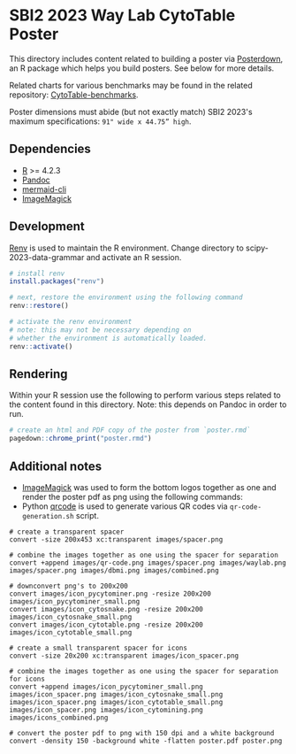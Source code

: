 # SBI2 2023 Way Lab CytoTable Poster

This directory includes content related to building a poster via [Posterdown](https://github.com/brentthorne/posterdown), an R package which helps you build posters. See below for more details.

Related charts for various benchmarks may be found in the related repository: [CytoTable-benchmarks](https://github.com/cytomining/CytoTable-benchmarks).

Poster dimensions must abide (but not exactly match) SBI2 2023's maximum specifications: `91" wide x 44.75” high`.

## Dependencies

- [R](https://www.r-project.org/) >= 4.2.3
- [Pandoc](https://pandoc.org/)
- [mermaid-cli](https://github.com/mermaid-js/mermaid-cli)
- [ImageMagick](http://www.imagemagick.org/)

## Development

[Renv](https://rstudio.github.io/renv/index.html) is used to maintain the R environment.
Change directory to scipy-2023-data-grammar and activate an R session.

```R
# install renv
install.packages("renv")

# next, restore the environment using the following command
renv::restore()

# activate the renv environment
# note: this may not be necessary depending on
# whether the environment is automatically loaded.
renv::activate()
```

## Rendering

Within your R session use the following to perform various steps related to the content found in this directory.
Note: this depends on Pandoc in order to run.

```R
# create an html and PDF copy of the poster from `poster.rmd`
pagedown::chrome_print("poster.rmd")
```

## Additional notes

- [ImageMagick](http://www.imagemagick.org/) was used to form the bottom logos together as one and render the poster pdf as png using the following commands:
- Python [qrcode](https://github.com/lincolnloop/python-qrcode) is used to generate various QR codes via `qr-code-generation.sh` script.

```shell
# create a transparent spacer
convert -size 200x453 xc:transparent images/spacer.png

# combine the images together as one using the spacer for separation
convert +append images/qr-code.png images/spacer.png images/waylab.png images/spacer.png images/dbmi.png images/combined.png

# downconvert png's to 200x200
convert images/icon_pycytominer.png -resize 200x200 images/icon_pycytominer_small.png
convert images/icon_cytosnake.png -resize 200x200 images/icon_cytosnake_small.png
convert images/icon_cytotable.png -resize 200x200 images/icon_cytotable_small.png

# create a small transparent spacer for icons
convert -size 20x200 xc:transparent images/icon_spacer.png

# combine the images together as one using the spacer for separation for icons
convert +append images/icon_pycytominer_small.png images/icon_spacer.png images/icon_cytosnake_small.png images/icon_spacer.png images/icon_cytotable_small.png images/icon_spacer.png images/icon_cytomining.png images/icons_combined.png

# convert the poster pdf to png with 150 dpi and a white background
convert -density 150 -background white -flatten poster.pdf poster.png
```
